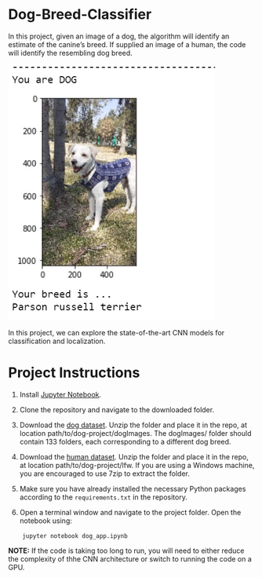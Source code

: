 # Dog-Breed-Classifier

In this project, given an image of a dog, the algorithm will identify an estimate of the canine’s breed. If supplied an image of a human, the code will identify the resembling dog breed.

![Example](./images/example.jpg)

In this project, we can explore the state-of-the-art CNN models for classification and localization.


# Project Instructions

1. Install [Jupyter Notebook](https://jupyter.org/install).

2. Clone the repository and navigate to the downloaded folder.

3. Download the [dog dataset](https://s3-us-west-1.amazonaws.com/udacity-aind/dog-project/dogImages.zip). Unzip the folder and place it in the repo, at location path/to/dog-project/dogImages. The dogImages/ folder should contain 133 folders, each corresponding to a different dog breed.

4. Download the [human dataset](http://vis-www.cs.umass.edu/lfw/lfw.tgz). Unzip the folder and place it in the repo, at location path/to/dog-project/lfw. If you are using a Windows machine, you are encouraged to use 7zip to extract the folder.

5. Make sure you have already installed the necessary Python packages according to the `requirements.txt` in the repository.

6. Open a terminal window and navigate to the project folder. Open the notebook using:
```
	jupyter notebook dog_app.ipynb
```

**NOTE:** If the code is taking too long to run, you will need to either reduce the complexity of thhe CNN architecture or switch to running the code on a GPU. 
